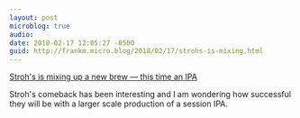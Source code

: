 ```yaml
---
layout: post
microblog: true
audio: 
date: 2018-02-17 12:05:27 -0500
guid: http://frankm.micro.blog/2018/02/17/strohs-is-mixing.html
---
```

[Stroh's is mixing up a new brew — this time an IPA](http://www.crainsdetroit.com/article/20180216/news/653101/strohs-is-mixing-up-a-new-brew-in-detroit-this-time-an-ipa)

Stroh's comeback has been interesting and I am wondering how successful they will be with a larger scale production of a session IPA. 
